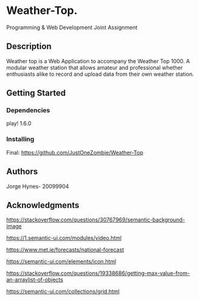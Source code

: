 # Weather-Top.

Programming & Web Development
Joint Assignment

## Description

Weather top is a Web Application to accompany the Weather Top 1000. A modular weather
station that allows amateur and professional whether enthusiasts alike
to record and upload data from their own weather station.

## Getting Started

### Dependencies

play! 1.6.0

### Installing

Final: https://github.com/JustOneZombie/Weather-Top

## Authors

Jorge Hynes- 20099904

## Acknowledgments

https://stackoverflow.com/questions/30767969/semantic-background-image

https://1.semantic-ui.com/modules/video.html

https://www.met.ie/forecasts/national-forecast

https://semantic-ui.com/elements/icon.html

https://stackoverflow.com/questions/19338686/getting-max-value-from-an-arraylist-of-objects

https://semantic-ui.com/collections/grid.html